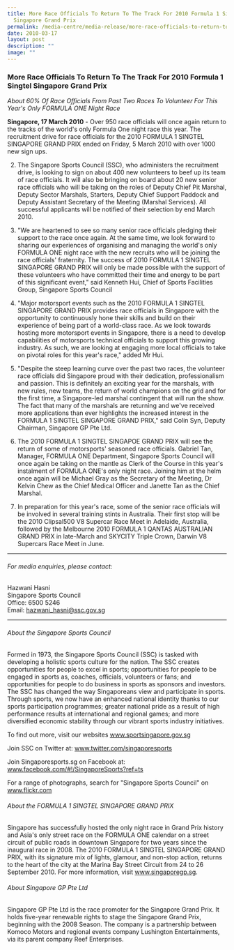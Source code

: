 ```yaml
---
title: More Race Officials To Return To The Track For 2010 Formula 1 Singtel
  Singapore Grand Prix
permalink: /media-centre/media-release/more-race-officials-to-return-to-the-track-for-2010-formula-1-singtel/
date: 2010-03-17
layout: post
description: ""
image: ""
---
```

### **More Race Officials To Return To The Track For 2010 Formula 1 Singtel Singapore Grand Prix**

_About 60% Of Race Officials From Past Two Races To Volunteer For This Year's Only FORMULA ONE Night Race_

**Singapore, 17 March 2010** - Over 950 race officials will once again return to the tracks of the world's only Formula One night race this year. The recruitment drive for race officials for the 2010 FORMULA 1 SINGTEL SINGAPORE GRAND PRIX ended on Friday, 5 March 2010 with over 1000 new sign ups.

2. The Singapore Sports Council (SSC), who administers the recruitment drive, is looking to sign on about 400 new volunteers to beef up its team of race officials. It will also be bringing on board about 20 new senior race officials who will be taking on the roles of Deputy Chief Pit Marshal, Deputy Sector Marshals, Starters, Deputy Chief Support Paddock and Deputy Assistant Secretary of the Meeting (Marshal Services). All successful applicants will be notified of their selection by end March 2010.

3. "We are heartened to see so many senior race officials pledging their support to the race once again. At the same time, we look forward to sharing our experiences of organising and managing the world's only FORMULA ONE night race with the new recruits who will be joining the race officials' fraternity. The success of 2010 FORMULA 1 SINGTEL SINGAPORE GRAND PRIX will only be made possible with the support of these volunteers who have committed their time and energy to be part of this significant event," said Kenneth Hui, Chief of Sports Facilities Group, Singapore Sports Council

4. "Major motorsport events such as the 2010 FORMULA 1 SINGTEL SINGAPORE GRAND PRIX provides race officials in Singapore with the opportunity to continuously hone their skills and build on their experience of being part of a world-class race. As we look towards hosting more motorsport events in Singapore, there is a need to develop capabilities of motorsports technical officials to support this growing industry. As such, we are looking at engaging more local officials to take on pivotal roles for this year's race," added Mr Hui.

5. "Despite the steep learning curve over the past two races, the volunteer race officials did Singapore proud with their dedication, professionalism and passion. This is definitely an exciting year for the marshals, with new rules, new teams, the return of world champions on the grid and for the first time, a Singapore-led marshal contingent that will run the show. The fact that many of the marshals are returning and we've received more applications than ever highlights the increased interest in the FORMULA 1 SINGTEL SINGAPORE GRAND PRIX," said Colin Syn, Deputy Chairman, Singapore GP Pte Ltd.

6. The 2010 FORMULA 1 SINGTEL SINGAPOE GRAND PRIX will see the return of some of motorsports' seasoned race officials. Gabriel Tan, Manager, FORMULA ONE Department, Singapore Sports Council will once again be taking on the mantle as Clerk of the Course in this year's instalment of FORMULA ONE's only night race. Joining him at the helm once again will be Michael Gray as the Secretary of the Meeting, Dr Kelvin Chew as the Chief Medical Officer and Janette Tan as the Chief Marshal.

7. In preparation for this year's race, some of the senior race officials will be involved in several training stints in Australia. Their first stop will be the 2010 Clipsal500 V8 Supercar Race Meet in Adelaide, Australia, followed by the Melbourne 2010 FORMULA 1 QANTAS AUSTRALIAN GRAND PRIX in late-March and SKYCITY Triple Crown, Darwin V8 Supercars Race Meet in June.

---

###### For media enquiries, please contact:

Hazwani Hasni
<br>
Singapore Sports Council
<br>
Office: 6500 5246
<br>
Email: [hazwani_hasni@ssc.gov.sg](mailto:hazwani_hasni@ssc.gov.sg)

---

###### About the Singapore Sports Council
Formed in 1973, the Singapore Sports Council (SSC) is tasked with developing a holistic sports culture for the nation. The SSC creates opportunities for people to excel in sports; opportunities for people to be engaged in sports as, coaches, officials, volunteers or fans; and opportunities for people to do business in sports as sponsors and investors. The SSC has changed the way Singaporeans view and participate in sports. Through sports, we now have an enhanced national identity thanks to our sports participation programmes; greater national pride as a result of high performance results at international and regional games; and more diversified economic stability through our vibrant sports industry initiatives.

To find out more, visit our websites www.sportsingapore.gov.sg

Join SSC on Twitter at: www.twitter.com/singaporesports

Join Singaporesports.sg on Facebook at: www.facebook.com/#!/SingaporeSports?ref=ts

For a range of photographs, search for "Singapore Sports Council" on www.flickr.com

###### About the FORMULA 1 SINGTEL SINGAPORE GRAND PRIX
Singapore has successfully hosted the only night race in Grand Prix history and Asia's only street race on the FORMULA ONE calendar on a street circuit of public roads in downtown Singapore for two years since the inaugural race in 2008. The 2010 FORMULA 1 SINGTEL SINGAPORE GRAND PRIX, with its signature mix of lights, glamour, and non-stop action, returns to the heart of the city at the Marina Bay Street Circuit from 24 to 26 September 2010. For more information, visit www.singaporegp.sg.

###### About Singapore GP Pte Ltd
Singapore GP Pte Ltd is the race promoter for the Singapore Grand Prix. It holds five-year renewable rights to stage the Singapore Grand Prix, beginning with the 2008 Season. The company is a partnership between Komoco Motors and regional events company Lushington Entertainments, via its parent company Reef Enterprises.